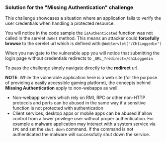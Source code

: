 ### Solution for the "Missing Authentication" challenge

This challenge showcases a situation where an application fails to verify the user credentials when handling a protected resource.

You will notice in the code sample the `isAuthenticated` function was not called in the servlet `doGet` method.
This means an attacker could **forcefully browse** to the servlet url which is defined with `@WebServlet("/Ch1Loggedin")`

When you navigate to the vulnerable app you will notice that submitting the login page without credentials redirects to `_URL_?redirect=/Ch1Loggedin`

To pass the challenge simply navigate directly to the **redirect** url.

**NOTE**: While the vulnerable application here is a web site (for the purpose of providing a easily accessible gaming platform), 
the concepts behind **Missing Authentication** apply to non-webapps as well.

* Non-webapp servers which rely on RMI, RPC or other non-HTTP protocols and ports can be abused in the same way if a sensitive function is not protected with authentication
* Client services, desktop apps or mobile apps can be abused if allow control from a lower privilege user without proper authentication. For example a malware application may interact with a system service via `IPC` and set the `shut down` command. If the command is not authenticated the malware will successfully shut down the service.